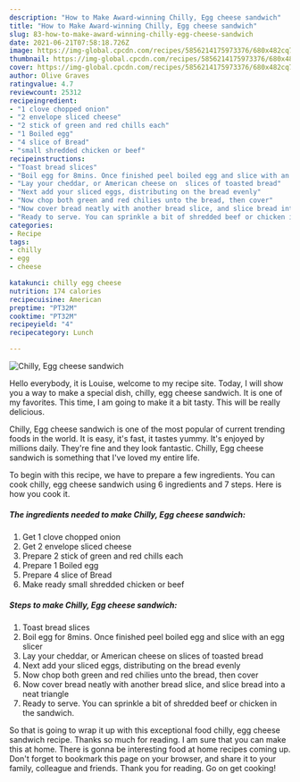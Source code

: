 ```yaml
---
description: "How to Make Award-winning Chilly, Egg cheese sandwich"
title: "How to Make Award-winning Chilly, Egg cheese sandwich"
slug: 83-how-to-make-award-winning-chilly-egg-cheese-sandwich
date: 2021-06-21T07:58:18.726Z
image: https://img-global.cpcdn.com/recipes/5856214175973376/680x482cq70/chilly-egg-cheese-sandwich-recipe-main-photo.jpg
thumbnail: https://img-global.cpcdn.com/recipes/5856214175973376/680x482cq70/chilly-egg-cheese-sandwich-recipe-main-photo.jpg
cover: https://img-global.cpcdn.com/recipes/5856214175973376/680x482cq70/chilly-egg-cheese-sandwich-recipe-main-photo.jpg
author: Olive Graves
ratingvalue: 4.7
reviewcount: 25312
recipeingredient:
- "1 clove chopped onion"
- "2 envelope sliced cheese"
- "2 stick of green and red chills each"
- "1 Boiled egg"
- "4 slice of Bread"
- "small shredded chicken or beef"
recipeinstructions:
- "Toast bread slices"
- "Boil egg for 8mins. Once finished peel boiled egg and slice with an egg slicer"
- "Lay your cheddar, or American cheese on  slices of toasted bread"
- "Next add your sliced eggs, distributing on the bread evenly"
- "Now chop both green and red chilies unto the bread, then cover"
- "Now cover bread neatly with another bread slice, and slice bread into a neat triangle"
- "Ready to serve. You can sprinkle a bit of shredded beef or chicken in the sandwich."
categories:
- Recipe
tags:
- chilly
- egg
- cheese

katakunci: chilly egg cheese 
nutrition: 174 calories
recipecuisine: American
preptime: "PT32M"
cooktime: "PT32M"
recipeyield: "4"
recipecategory: Lunch

---
```



![Chilly, Egg cheese sandwich](https://img-global.cpcdn.com/recipes/5856214175973376/680x482cq70/chilly-egg-cheese-sandwich-recipe-main-photo.jpg)

Hello everybody, it is Louise, welcome to my recipe site. Today, I will show you a way to make a special dish, chilly, egg cheese sandwich. It is one of my favorites. This time, I am going to make it a bit tasty. This will be really delicious.



Chilly, Egg cheese sandwich is one of the most popular of current trending foods in the world. It is easy, it's fast, it tastes yummy. It's enjoyed by millions daily. They're fine and they look fantastic. Chilly, Egg cheese sandwich is something that I've loved my entire life.


To begin with this recipe, we have to prepare a few ingredients. You can cook chilly, egg cheese sandwich using 6 ingredients and 7 steps. Here is how you cook it.

<!--inarticleads1-->

##### The ingredients needed to make Chilly, Egg cheese sandwich:

1. Get 1 clove chopped onion
1. Get 2 envelope sliced cheese
1. Prepare 2 stick of green and red chills each
1. Prepare 1 Boiled egg
1. Prepare 4 slice of Bread
1. Make ready small shredded chicken or beef




<!--inarticleads2-->

##### Steps to make Chilly, Egg cheese sandwich:

1. Toast bread slices
1. Boil egg for 8mins. Once finished peel boiled egg and slice with an egg slicer
1. Lay your cheddar, or American cheese on  slices of toasted bread
1. Next add your sliced eggs, distributing on the bread evenly
1. Now chop both green and red chilies unto the bread, then cover
1. Now cover bread neatly with another bread slice, and slice bread into a neat triangle
1. Ready to serve. You can sprinkle a bit of shredded beef or chicken in the sandwich.




So that is going to wrap it up with this exceptional food chilly, egg cheese sandwich recipe. Thanks so much for reading. I am sure that you can make this at home. There is gonna be interesting food at home recipes coming up. Don't forget to bookmark this page on your browser, and share it to your family, colleague and friends. Thank you for reading. Go on get cooking!

